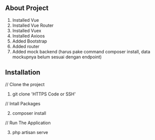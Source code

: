 ## About Project

1. Installed Vue
2. Installed Vue Router
3. Installed Vuex
4. Installed Axioos
5. Added Bootstrap
6. Added router
7. Added mock backend (harus pake command composer install,
   data mockupnya belum sesuai dengan endpoint)

## Installation

// Clone the project

1. git clone 'HTTPS Code or SSH'  

// Intall Packages

2. composer install

// Run The Application

3. php artisan serve
